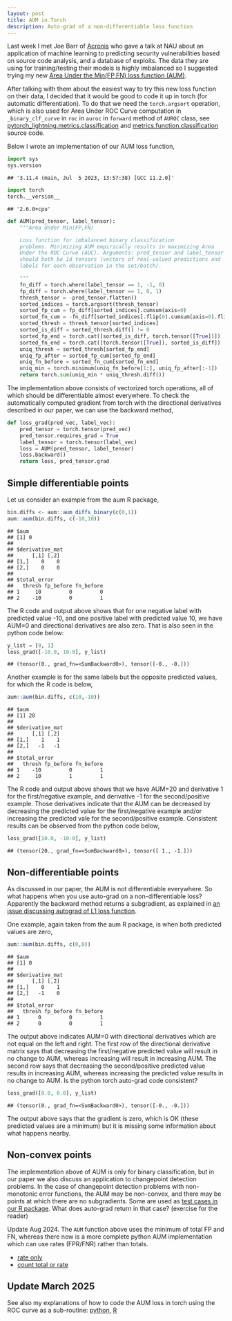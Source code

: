 ```yaml
---
layout: post
title: AUM in Torch
description: Auto-grad of a non-differentiable loss function
---
```






Last week I met Joe Barr of [Acronis](https://acronisscs.com/) who
gave a talk at NAU about an application of machine learning to
predicting security vulnerabilities based on source code analysis, and
a database of exploits. The data they are using for training/testing
their models is highly imbalanced so I suggested trying my new [Area
Under the Min(FP,FN) loss function (AUM)](https://arxiv.org/abs/2107.01285).

After talking with them about the easiest way to try this new loss
function on their data, I decided that it would be good to code it up
in torch (for automatic differentiation). To do that we need the
`torch.argsort` operation, which is also used for Area Under ROC Curve
computation in `_binary_clf_curve` in `roc` in `auroc` in `forward`
method of `AUROC` class, see
[pytorch_lightning.metrics.classification](https://github.com/PyTorchLightning/PyTorch-Lightning/blob/0.8.5/pytorch_lightning/metrics/classification.py)
and
[metrics.function.classification](https://github.com/PyTorchLightning/pytorch-lightning/blob/92d6abcbb9e73645fff0bba2914f7a7e0e748a91/pytorch_lightning/metrics/functional/classification.py)
source code.

Below I wrote an implementation of our AUM loss function, 


``` python
import sys
sys.version
```

```
## '3.11.4 (main, Jul  5 2023, 13:57:38) [GCC 11.2.0]'
```

``` python
import torch
torch.__version__
```

```
## '2.6.0+cpu'
```

``` python
def AUM(pred_tensor, label_tensor):
    """Area Under Min(FP,FN)

    Loss function for imbalanced binary classification
    problems. Minimizing AUM empirically results in maximizing Area
    Under the ROC Curve (AUC). Arguments: pred_tensor and label_tensor
    should both be 1d tensors (vectors of real-valued predictions and
    labels for each observation in the set/batch).

    """
    fn_diff = torch.where(label_tensor == 1, -1, 0)
    fp_diff = torch.where(label_tensor == 1, 0, 1)
    thresh_tensor = -pred_tensor.flatten()
    sorted_indices = torch.argsort(thresh_tensor)
    sorted_fp_cum = fp_diff[sorted_indices].cumsum(axis=0)
    sorted_fn_cum = -fn_diff[sorted_indices].flip(0).cumsum(axis=0).flip(0)
    sorted_thresh = thresh_tensor[sorted_indices]
    sorted_is_diff = sorted_thresh.diff() != 0
    sorted_fp_end = torch.cat([sorted_is_diff, torch.tensor([True])])
    sorted_fn_end = torch.cat([torch.tensor([True]), sorted_is_diff])
    uniq_thresh = sorted_thresh[sorted_fp_end]
    uniq_fp_after = sorted_fp_cum[sorted_fp_end]
    uniq_fn_before = sorted_fn_cum[sorted_fn_end]
    uniq_min = torch.minimum(uniq_fn_before[1:], uniq_fp_after[:-1])
    return torch.sum(uniq_min * uniq_thresh.diff())
```

The implementation above consists of vectorized torch operations, all
of which should be differentiable almost everywhere. To check the
automatically computed gradient from torch with the directional
derivatives described in our paper, we can use the backward method,


``` python
def loss_grad(pred_vec, label_vec):
    pred_tensor = torch.tensor(pred_vec)
    pred_tensor.requires_grad = True
    label_tensor = torch.tensor(label_vec)
    loss = AUM(pred_tensor, label_tensor)
    loss.backward()
    return loss, pred_tensor.grad
```

## Simple differentiable points

Let us consider an example from the aum R package,


``` r
bin.diffs <- aum::aum_diffs_binary(c(0,1))
aum::aum(bin.diffs, c(-10,10))
```

```
## $aum
## [1] 0
## 
## $derivative_mat
##      [,1] [,2]
## [1,]    0    0
## [2,]    0    0
## 
## $total_error
##   thresh fp_before fn_before
## 1     10         0         0
## 2    -10         0         1
```

The R code and output above shows that for one negative label with
predicted value -10, and one positive label with predicted value 10,
we have AUM=0 and directional derivatives are also zero. That is also
seen in the python code below:


``` python
y_list = [0, 1]
loss_grad([-10.0, 10.0], y_list)
```

```
## (tensor(0., grad_fn=<SumBackward0>), tensor([-0., -0.]))
```

Another example is for the same labels but the opposite predicted
values, for which the R code is below,


``` r
aum::aum(bin.diffs, c(10,-10))
```

```
## $aum
## [1] 20
## 
## $derivative_mat
##      [,1] [,2]
## [1,]    1    1
## [2,]   -1   -1
## 
## $total_error
##   thresh fp_before fn_before
## 1    -10         0         1
## 2     10         1         1
```

The R code and output above shows that we have AUM=20 and derivative 1
for the first/negative example, and derivative -1 for the
second/positive example. Those derivatives indicate that the AUM can
be decreased by decreasing the predicted value for the first/negative
example and/or increasing the predicted vale for the second/positive
example. Consistent results can be observed from the python code
below,


``` python
loss_grad([10.0, -10.0], y_list)
```

```
## (tensor(20., grad_fn=<SumBackward0>), tensor([ 1., -1.]))
```

## Non-differentiable points

As discussed in our paper, the AUM is not differentiable everywhere.
So what happens when you use auto-grad on a non-differentiable loss?
Apparently the backward method returns a subgradient, as explained in
[an issue discussing autograd of L1 loss
function](https://github.com/pytorch/pytorch/issues/7172).

One example, again taken from the aum R package, is when both
predicted values are zero,


``` r
aum::aum(bin.diffs, c(0,0))
```

```
## $aum
## [1] 0
## 
## $derivative_mat
##      [,1] [,2]
## [1,]    0    1
## [2,]   -1    0
## 
## $total_error
##   thresh fp_before fn_before
## 1      0         0         1
## 2      0         0         1
```

The output above indicates AUM=0 with directional derivatives which
are not equal on the left and right. The first row of the directional
derivative matrix says that decreasing the first/negative predicted
value will result in no change to AUM, whereas increasing will result
in increasing AUM. The second row says that decreasing the
second/positive predicted value results in increasing AUM, whereas
increasing the predicted value results in no change to AUM. Is the
python torch auto-grad code consistent?


``` python
loss_grad([0.0, 0.0], y_list)
```

```
## (tensor(0., grad_fn=<SumBackward0>), tensor([-0., -0.]))
```

The output above says that the gradient is zero, which is OK (these
predicted values are a minimum) but it is missing some information
about what happens nearby.

## Non-convex points

The implementation above of AUM is only for binary classification, but
in our paper we also discuss an application to changepoint detection
problems. In the case of changepoint detection problems with
non-monotonic error functions, the AUM may be non-convex, and there
may be points at which there are no subgradients. Some are used as
[test cases in our R package](https://github.com/tdhock/aum/blob/main/tests/testthat/test-CRAN.R).
What does auto-grad return in that case? (exercise for the reader)

Update Aug 2024. The `AUM` function above uses the minimum of total FP and FN, whereas there now is a more complete python AUM implementation which can use rates (FPR/FNR) rather than totals.
* [rate only](https://github.com/tdhock/max-generalized-auc/blob/master/data_Classif.py#L41)
* [count total or rate](https://github.com/tdhock/max-generalized-auc/blob/master/figure-aum-neural-networks-data.py#L83)

## Update March 2025

See also my explanations of how to code the AUM loss in torch using
the ROC curve as a sub-routine:
[python](https://tdhock.github.io/blog/2024/torch-roc-aum/),
[R](https://tdhock.github.io/blog/2024/auto-grad-overhead/)

